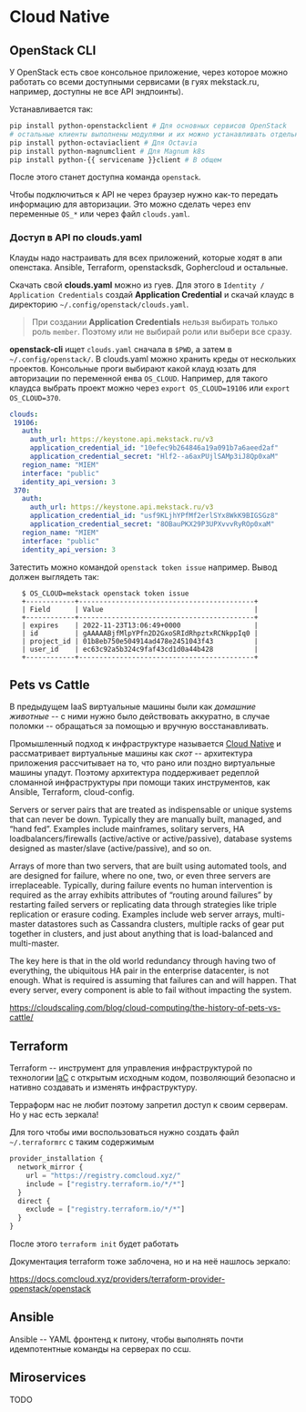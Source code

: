 # Cloud Native


## OpenStack CLI

У OpenStack есть свое консольное приложение, через которое можно работать со
всеми доступными сервисами (в гуях mekstack.ru, например, доступны не все API
эндпоинты).

Устанавливается так:

```bash
pip install python-openstackclient # Для основных сервисов OpenStack
# остальные клиенты выполнены модулями и их можно устанавливать отдельно
pip install python-octaviaclient # Для Octavia
pip install python-magnumclient # Для Magnum k8s
pip install python-{{ servicename }}client # В общем
```

После этого станет доступна команда ``openstack``.

Чтобы подключиться к API не через браузер нужно как-то передать информацию для
авторизации. Это можно сделать через env переменные ``OS_*`` или через файл
``clouds.yaml``.


### Доступ в API по clouds.yaml

Клауды надо настраивать для всех приложений, которые ходят в апи опенстака.
Ansible, Terraform, openstacksdk, Gophercloud и остальные.

Скачать свой **clouds.yaml** можно из гуев. Для этого в ``Identity / Application Credentials`` создай **Application Credential** и скачай клаудс в директорию ``~/.config/openstack/clouds.yaml``.

> При создании **Application Credentials** нельзя выбирать только роль ``member``.
> Поэтому или не выбирай роли или выбери все сразу.

**openstack-cli** ищет ``clouds.yaml`` сначала в ``$PWD``, а затем в ``~/.config/openstack/``.
В clouds.yaml можно хранить креды от нескольких проектов. Консольные проги
выбирают какой клауд юзать для авторизации по переменной енва ``OS_CLOUD``.
Например, для такого клаудса выбрать проект можно через ``export
OS_CLOUD=19106`` или ``export OS_CLOUD=370``.

```yaml
clouds:
 19106:
   auth:
     auth_url: https://keystone.api.mekstack.ru/v3
     application_credential_id: "10efec9b264846a19a091b7a6aeed2af"
     application_credential_secret: "Hlf2--a6axPUjlSAMp3iJ8Qp0xaM"
   region_name: "MIEM"
   interface: "public"
   identity_api_version: 3
 370:
   auth:
     auth_url: https://keystone.api.mekstack.ru/v3
     application_credential_id: "usf9KLjhYPfMf2erlSYx8WkK9BIGSGz8"
     application_credential_secret: "8OBauPKX29P3UPXvvvRyROp0xaM"
   region_name: "MIEM"
   interface: "public"
   identity_api_version: 3
```

Затестить можно командой ``openstack token issue`` например. Вывод должен выглядеть так:

```
   $ OS_CLOUD=mekstack openstack token issue
   +------------+-------------------------------------------+
   | Field      | Value                                     |
   +------------+-------------------------------------------+
   | expires    | 2022-11-23T13:06:49+0000                  |
   | id         | gAAAAABjfMlpYPfn2D2GxoSRIdRhpztxRCNkppIq0 |
   | project_id | 01b8eb750e504914ad478e2451043f43          |
   | user_id    | ec63c92a5b324c9faf43cd1d0a44b428          |
   +------------+-------------------------------------------+
```


## Pets vs Cattle

В предыдущем IaaS виртуальные машины были как *домашние животные* -- с ними
нужно было действовать аккуратно, в случае поломки -- обращаться за помощью и
вручную восстанавливать.

Промышленный подход к инфраструктуре называется [Cloud Native](https://learn.microsoft.com/en-us/dotnet/architecture/cloud-native/definition)
и рассматривает виртуальные машины как *скот* -- архитектура приложения
рассчитывает на то, что рано или поздно виртуальные машины упадут. Поэтому
архитектура поддерживает редеплой сломанной инфраструктуры при помощи таких
инструментов, как Ansible, Terraform, cloud-config.

Servers or server pairs that are treated as indispensable or unique systems that
can never be down. Typically they are manually built, managed, and “hand fed”.
Examples include mainframes, solitary servers, HA loadbalancers/firewalls
(active/active or active/passive), database systems designed as master/slave
(active/passive), and so on.

Arrays of more than two servers, that are built using automated tools, and are
designed for failure, where no one, two, or even three servers are
irreplaceable. Typically, during failure events no human intervention is
required as the array exhibits attributes of “routing around failures” by
restarting failed servers or replicating data through strategies like triple
replication or erasure coding. Examples include web server arrays, multi-master
datastores such as Cassandra clusters, multiple racks of gear put together in
clusters, and just about anything that is load-balanced and multi-master.

The key here is that in the old world redundancy through having two of
everything, the ubiquitous HA pair in the enterprise datacenter, is not enough.
What is required is assuming that failures can and will happen. That every
server, every component is able to fail without impacting the system.

https://cloudscaling.com/blog/cloud-computing/the-history-of-pets-vs-cattle/


## Terraform

Terraform -- инструмент для управления инфраструктурой по технологии [IaC](https://en.wikipedia.org/wiki/Infrastructure_as_code) с открытым исходным
кодом, позволяющий безопасно и нативно создавать и изменять инфраструктуру.

Терраформ нас не любит поэтому запретил доступ к своим серверам. Но у нас
есть зеркала!

Для того чтобы ими воспользоваться нужно создать файл ``~/.terraformrc`` с таким содержимым

```terraform
provider_installation {
  network_mirror {
    url = "https://registry.comcloud.xyz/"
    include = ["registry.terraform.io/*/*"]
  }
  direct {
    exclude = ["registry.terraform.io/*/*"]
  }
}
```

После этого ``terraform init`` будет работать

Документация terraform тоже заблочена, но и на неё нашлось зеркало:

https://docs.comcloud.xyz/providers/terraform-provider-openstack/openstack


## Ansible

Ansible -- YAML фронтенд к питону, чтобы выполнять почти идемпотентные команды
на серверах по ссш.


## Miroservices

TODO
